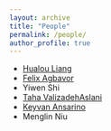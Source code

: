 ```yaml
---
layout: archive
title: "People"
permalink: /people/
author_profile: true
---
```


* [Hualou Liang](https://scholar.google.com/citations?user=RCFfCtUAAAAJ&hl=en)
* [Felix Agbavor](https://scholar.google.com/citations?user=3F9HzOQAAAAJ&hl=en)
* Yiwen Shi
* [Taha ValizadehAslani](https://scholar.google.com/citations?user=WxaHx0sAAAAJ&hl=en)  
* [Keyvan Ansarino](https://scholar.google.com/citations?user=7nWc7CEAAAAJ&hl=en)
* Menglin Niu



